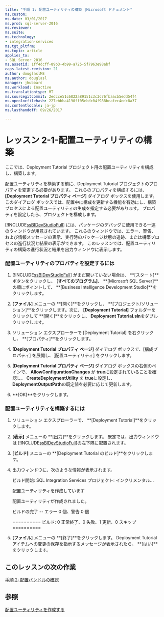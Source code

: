 ```yaml
---
title: "手順 1: 配置ユーティリティの構築 |Microsoft ドキュメント"
ms.custom: 
ms.date: 03/01/2017
ms.prod: sql-server-2016
ms.reviewer: 
ms.suite: 
ms.technology:
- integration-services
ms.tgt_pltfrm: 
ms.topic: article
applies_to:
- SQL Server 2016
ms.assetid: 1ff4dcff-89b3-4b99-a725-5f7963e98abf
caps.latest.revision: 21
author: douglaslMS
ms.author: douglasl
manager: jhubbard
ms.workload: Inactive
ms.translationtype: MT
ms.sourcegitcommit: 2edcce51c6822a89151c3c3c76fbaacb5edd54f4
ms.openlocfilehash: 227ebbba4190ff05ebdc04f988beafec4edc8a37
ms.contentlocale: ja-jp
ms.lasthandoff: 09/26/2017

---
```

# <a name="lesson-2-1---building-the-deployment-utility"></a>レッスン 2-1-配置ユーティリティの構築
ここでは、Deployment Tutorial プロジェクト用の配置ユーティリティを構成し、構築します。  
  
配置ユーティリティを構築する前に、Deployment Tutorial プロジェクトのプロパティを変更する必要があります。 これらのプロパティを構成するには、 **[Deployment Tutorial プロパティ ページ]** ダイアログ ボックスを使用します。 このダイアログ ボックスでは、配置中に構成を更新する機能を有効にし、構築プロセスによる配置ユーティリティの生成を指定する必要があります。 プロパティを設定したら、プロジェクトを構成します。  
  
[!INCLUDE[ssBIDevStudioFull](../includes/ssbidevstudiofull-md.md)] には、パッケージのデバッグに使用できる一連のウィンドウが用意されています。 これらのウィンドウでは、エラー、警告、および情報メッセージの表示、実行時のパッケージ状態の追跡、または構築プロセスの進行状況と結果の表示ができます。 このレッスンでは、配置ユーティリティの構築の進行状況と結果を出力ウィンドウに表示します。  
  
### <a name="to-set-the-deployment-utility-properties"></a>配置ユーティリティのプロパティを設定するには  
  
1.  [!INCLUDE[ssBIDevStudioFull](../includes/ssbidevstudiofull-md.md)] がまだ開いていない場合は、 **[スタート]**ボタンをクリックし、 **[すべてのプログラム]**、 **[Microsoft SQL Server]**の順にポイントして、 **[Business Intelligence Development Studio]**をクリックします。  
  
2.  **[ファイル]** メニューの **[開く]**をクリックし、 **[プロジェクト/ソリューション]**をクリックします。次に、 **[Deployment Tutorial]** フォルダーをクリックして **[開く]**をクリックし、 **Deployment Tutorial.sln**をダブルクリックします。  
  
3.  ソリューション エクスプローラーで [Deployment Tutorial] を右クリックし、 **[プロパティ]**をクリックします。  
  
4.  **[Deployment Tutorial プロパティ ページ]** ダイアログ ボックスで、[構成プロパティ] を展開し、[配置ユーティリティ] をクリックします。  
  
5.  **[Deployment Tutorial プロパティ ページ]** ダイアログ ボックスの右側のペインで、 **AllowConfigurationChanges** が **true**に設定されていることを確認し、 **CreateDeploymentUtility** を **true**に設定し、 **DeploymentOutputPath**の既定値を必要に応じて更新します。  
  
6.  **[OK]**をクリックします。  
  
### <a name="to-build-the-deployment-utility"></a>配置ユーティリティを構築するには  
  
1.  ソリューション エクスプローラーで、 **[Deployment Tutorial]**をクリックします。  
  
2.  **[表示]** メニューの **[出力]**をクリックします。 既定では、出力ウィンドウは [!INCLUDE[ssBIDevStudioFull](../includes/ssbidevstudiofull-md.md)]の左下隅に配置されます。  
  
3.  **[ビルド]** メニューの **[Deployment Tutorial のビルド]**をクリックします。  
  
4.  出力ウィンドウに、次のような情報が表示されます。  
  
    ビルド開始:  SQL Integration Services プロジェクト: インクリメンタル...  
  
    配置ユーティリティを作成しています  
  
    配置ユーティリティが作成されました。  
  
    ビルドの完了 -- エラー 0 個、警告 0 個  
  
    ========== ビルド: 0 正常終了、0 失敗、1 更新、0 スキップ ==========  
  
5.  **[ファイル]** メニューの **[終了]**をクリックします。 Deployment Tutorial アイテムへの変更の保存を指示するメッセージが表示されたら、 **[はい]**をクリックします。  
  
## <a name="next-task-in-lesson"></a>このレッスンの次の作業  
[手順 2: 配置バンドルの確認](../integration-services/lesson-2-2-verifying-the-deployment-bundle.md)  
  
## <a name="see-also"></a>参照  
[配置ユーティリティを作成する](../integration-services/packages/create-a-deployment-utility.md)  
  
  
  


